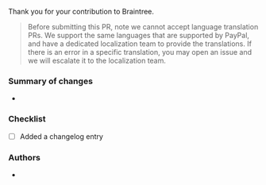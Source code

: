 Thank you for your contribution to Braintree. 

> Before submitting this PR, note we cannot accept language translation PRs. We support the same languages that are supported by PayPal, and have a dedicated localization team to provide the translations. If there is an error in a specific translation, you may open an issue and we will escalate it to the localization team.

### Summary of changes

- 

### Checklist

- [ ] Added a changelog entry

### Authors

- 
